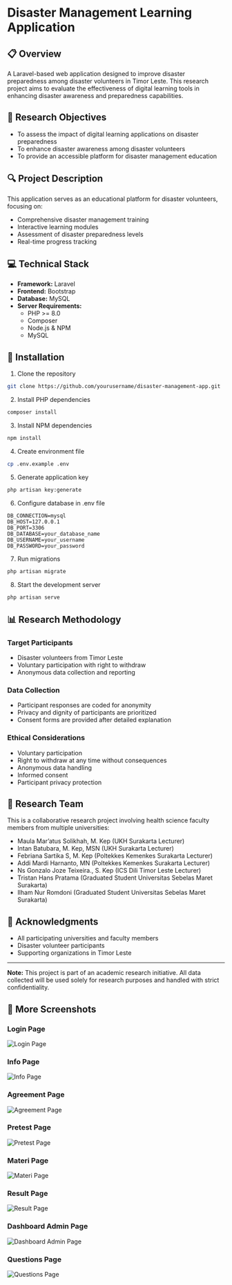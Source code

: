 # Disaster Management Learning Application

## 📋 Overview
A Laravel-based web application designed to improve disaster preparedness among disaster volunteers in Timor Leste. This research project aims to evaluate the effectiveness of digital learning tools in enhancing disaster awareness and preparedness capabilities.

## 🎯 Research Objectives
- To assess the impact of digital learning applications on disaster preparedness
- To enhance disaster awareness among disaster volunteers
- To provide an accessible platform for disaster management education

## 🔍 Project Description
This application serves as an educational platform for disaster volunteers, focusing on:
- Comprehensive disaster management training
- Interactive learning modules
- Assessment of disaster preparedness levels
- Real-time progress tracking

## 💻 Technical Stack
- **Framework:** Laravel
- **Frontend:** Bootstrap
- **Database:** MySQL
- **Server Requirements:**
  - PHP >= 8.0
  - Composer
  - Node.js & NPM
  - MySQL

## 🚀 Installation

1. Clone the repository
```bash
git clone https://github.com/yourusername/disaster-management-app.git
```

2. Install PHP dependencies
```bash
composer install
```

3. Install NPM dependencies
```bash
npm install
```

4. Create environment file
```bash
cp .env.example .env
```

5. Generate application key
```bash
php artisan key:generate
```

6. Configure database in .env file
```
DB_CONNECTION=mysql
DB_HOST=127.0.0.1
DB_PORT=3306
DB_DATABASE=your_database_name
DB_USERNAME=your_username
DB_PASSWORD=your_password
```

7. Run migrations
```bash
php artisan migrate
```

8. Start the development server
```bash
php artisan serve
```

## 📊 Research Methodology
### Target Participants
- Disaster volunteers from Timor Leste
- Voluntary participation with right to withdraw
- Anonymous data collection and reporting

### Data Collection
- Participant responses are coded for anonymity
- Privacy and dignity of participants are prioritized
- Consent forms are provided after detailed explanation

### Ethical Considerations
- Voluntary participation
- Right to withdraw at any time without consequences
- Anonymous data handling
- Informed consent
- Participant privacy protection

## 👥 Research Team
This is a collaborative research project involving health science faculty members from multiple universities:
- Maula Mar’atus Solikhah, M. Kep (UKH Surakarta Lecturer)
- Intan Batubara, M. Kep, MSN (UKH Surakarta Lecturer)
- Febriana Sartika S, M. Kep (Poltekkes Kemenkes Surakarta Lecturer)
- Addi Mardi Harnanto, MN (Poltekkes Kemenkes Surakarta Lecturer)
- Ns Gonzalo Joze Teixeira., S. Kep (ICS Dili Timor Leste Lecturer)
- Tristan Hans Pratama (Graduated Student Universitas Sebelas Maret Surakarta)
- Ilham Nur Romdoni (Graduated Student Universitas Sebelas Maret Surakarta)

## 🙏 Acknowledgments
- All participating universities and faculty members
- Disaster volunteer participants
- Supporting organizations in Timor Leste

---
**Note:** This project is part of an academic research initiative. All data collected will be used solely for research purposes and handled with strict confidentiality.

## 📸 More Screenshots

### Login Page
![Login Page](SS/learndisaster-1.png)
### Info Page
![Info Page](SS/learndisaster-2.png)
### Agreement Page
![Agreement Page](SS/learndisaster-3.png)
### Pretest Page
![Pretest Page](SS/learndisaster-4.png)
### Materi Page
![Materi Page](SS/learndisaster-5.png)
### Result Page
![Result Page](SS/learndisaster-6.png)
### Dashboard Admin Page
![Dashboard Admin Page](SS/learndisaster-7.png)
### Questions Page
![Questions Page](SS/learndisaster-8.png)

